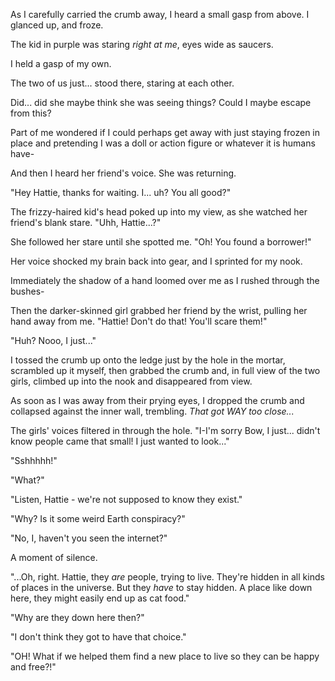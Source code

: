 As I carefully carried the crumb away, I heard a small gasp from above. I glanced up, and froze.

The kid in purple was staring *right at me*, eyes wide as saucers.

I held a gasp of my own.

The two of us just... stood there, staring at each other.

Did... did she maybe think she was seeing things? Could I maybe escape from this?

Part of me wondered if I could perhaps get away with just staying frozen in place and pretending I was a doll or action figure or whatever it is humans have-

And then I heard her friend's voice. She was returning.

"Hey Hattie, thanks for waiting. I... uh? You all good?"

The frizzy-haired kid's head poked up into my view, as she watched her friend's blank stare. "Uhh, Hattie...?"

She followed her stare until she spotted me. "Oh! You found a borrower!"

Her voice shocked my brain back into gear, and I sprinted for my nook.

Immediately the shadow of a hand loomed over me as I rushed through the bushes-

Then the darker-skinned girl grabbed her friend by the wrist, pulling her hand away from me. "Hattie! Don't do that! You'll scare them!"

"Huh? Nooo, I just..."

I tossed the crumb up onto the ledge just by the hole in the mortar, scrambled up it myself, then grabbed the crumb and, in full view of the two girls, climbed up into the nook and disappeared from view.

As soon as I was away from their prying eyes, I dropped the crumb and collapsed against the inner wall, trembling. *That got WAY too close...*

The girls' voices filtered in through the hole. "I-I'm sorry Bow, I just... didn't know people came that small! I just wanted to look..."

"Sshhhhh!"

"What?"

"Listen, Hattie - we're not supposed to know they exist."

"Why? Is it some weird Earth conspiracy?"

"No, I, haven't you seen the internet?"

A moment of silence.

"...Oh, right. Hattie, they *are* people, trying to live. They're hidden in all kinds of places in the universe. But they *have* to  stay hidden. A place like down here, they might easily end up as cat food."

"Why are they down here then?"

"I don't think they got to have that choice."

"OH! What if we helped them find a new place to live so they can be happy and free?!"